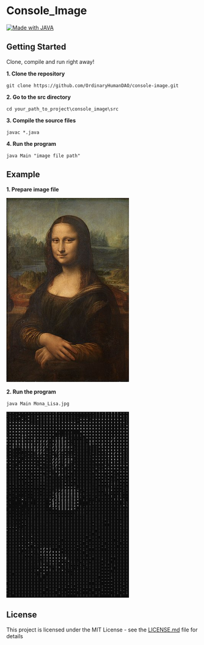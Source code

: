 # Console_Image
[![Made with JAVA](https://img.shields.io/badge/Made_with-JAVA-1abc9c.svg)](https://en.wikipedia.org/wiki/Java_(programming_language))

## Getting Started
Clone, compile and run right away!

**1. Clone the repository**
```
git clone https://github.com/OrdinaryHumanDAO/console-image.git
```
**2. Go to the src directory**
```
cd your_path_to_project\console_image\src
```
**3. Compile the source files**
```
javac *.java
```
**4. Run the program**
```
java Main "image file path"
```

## Example
**1. Prepare image file**

![Mona_Lisa.jpg](https://github.com/OrdinaryHumanDAO/console-image/blob/main/Mona_Lisa.jpg)

**2. Run the program**
```
java Main Mona_Lisa.jpg
```
<img width="321" alt="Console_Mona_Lisa.png" src="https://github.com/OrdinaryHumanDAO/console-image/blob/main/console_Mona_Lisa.png">

## License
This project is licensed under the MIT License - see the [LICENSE.md](https://github.com/OrdinaryHumanDAO/console-image/blob/master/LICENSE.md) file for details